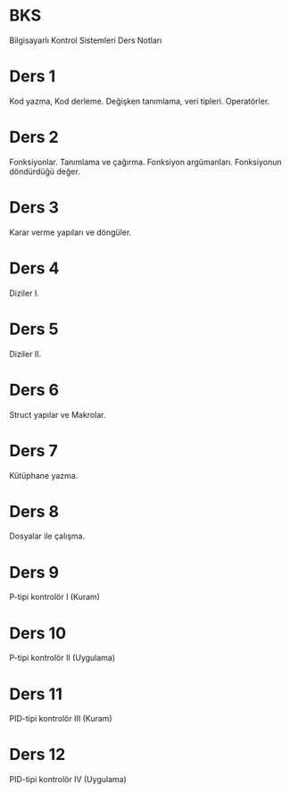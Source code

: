 # BKS
Bilgisayarlı Kontrol Sistemleri Ders Notları

# Ders 1
Kod yazma, Kod derleme. Değişken tanımlama, veri tipleri. Operatörler.

# Ders 2
Fonksiyonlar. Tanımlama ve çağırma. Fonksiyon argümanları. Fonksiyonun döndürdüğü değer.

# Ders 3
Karar verme yapıları ve döngüler.

# Ders 4
Diziler I.

# Ders 5
Diziler II.

# Ders 6
Struct yapılar ve Makrolar.

# Ders 7
Kütüphane yazma.

# Ders 8
Dosyalar ile çalışma.

# Ders 9
P-tipi kontrolör I (Kuram)

# Ders 10
P-tipi kontrolör II (Uygulama)

# Ders 11
PID-tipi kontrolör III (Kuram)

# Ders 12
PID-tipi kontrolör IV (Uygulama)
